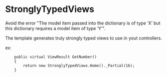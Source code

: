 StronglyTypedViews
==================

Avoid the error "The model item passed into the dictionary is of type ‘X’ but this dictionary requires a model item of type ‘Y‘".

The template generates truly strongly typed views to use in yout controllers.

ex:

        public virtual ViewResult GetNumber()
        {
            return new StronglyTypedViews.Home()._Partial(16);
        }
